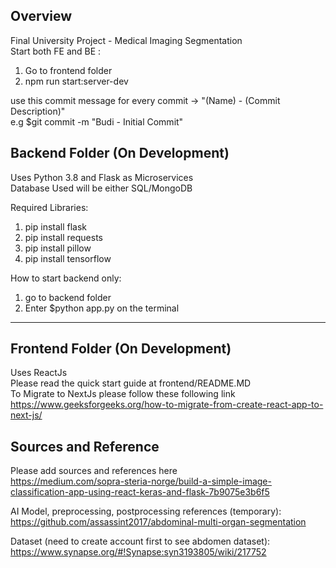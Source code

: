## Overview
Final University Project - Medical Imaging Segmentation  
Start both FE and BE  :
1. Go to frontend folder
2. npm run start:server-dev  
  
use this commit message for every commit -> "(Name) - (Commit Description)"  
e.g $git commit -m "Budi - Initial Commit"  


## Backend Folder (On Development)

Uses Python 3.8 and Flask as Microservices  
Database Used will be either SQL/MongoDB  

Required Libraries:  
1. pip install flask  
2. pip install requests  
3. pip install pillow  
4. pip install tensorflow  

How to start backend only:  
1. go to backend folder  
2. Enter $python app.py    on the terminal  

-----------------  

## Frontend Folder (On Development)  

Uses ReactJs  
Please read the quick start guide at frontend/README.MD  
To Migrate to NextJs please follow these following link https://www.geeksforgeeks.org/how-to-migrate-from-create-react-app-to-next-js/  



## Sources and Reference

Please add sources and references here  
https://medium.com/sopra-steria-norge/build-a-simple-image-classification-app-using-react-keras-and-flask-7b9075e3b6f5  

AI Model, preprocessing, postprocessing references (temporary):  
https://github.com/assassint2017/abdominal-multi-organ-segmentation  

Dataset  (need to create account first to see abdomen dataset):  
https://www.synapse.org/#!Synapse:syn3193805/wiki/217752  